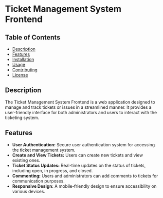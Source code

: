 # Ticket Management System Frontend

## Table of Contents

- [Description](#description)
- [Features](#features)
- [Installation](#installation)
- [Usage](#usage)
- [Contributing](#contributing)
- [License](#license)

## Description

The Ticket Management System Frontend is a web application designed to manage and track tickets or issues in a streamlined manner. It provides a user-friendly interface for both administrators and users to interact with the ticketing system.

## Features

- **User Authentication:** Secure user authentication system for accessing the ticket management system.
- **Create and View Tickets:** Users can create new tickets and view existing ones.
- **Ticket Status Updates:** Real-time updates on the status of tickets, including open, in progress, and closed.
- **Commenting:** Users and administrators can add comments to tickets for communication purposes.
- **Responsive Design:** A mobile-friendly design to ensure accessibility on various devices.

